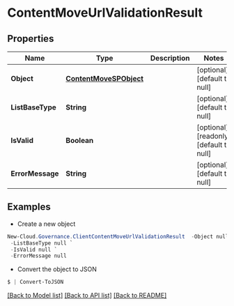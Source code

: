 # ContentMoveUrlValidationResult
## Properties

Name | Type | Description | Notes
------------ | ------------- | ------------- | -------------
**Object** | [**ContentMoveSPObject**](ContentMoveSPObject.md) |  | [optional] [default to null]
**ListBaseType** | **String** |  | [optional] [default to null]
**IsValid** | **Boolean** |  | [optional] [readonly] [default to null]
**ErrorMessage** | **String** |  | [optional] [default to null]

## Examples

- Create a new object
```powershell
New-Cloud.Governance.ClientContentMoveUrlValidationResult  -Object null `
 -ListBaseType null `
 -IsValid null `
 -ErrorMessage null
```

- Convert the object to JSON
```powershell
$ | Convert-ToJSON
```


[[Back to Model list]](../README.md#documentation-for-models) [[Back to API list]](../README.md#documentation-for-api-endpoints) [[Back to README]](../README.md)

